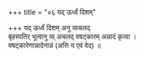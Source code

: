 +++
title = "०६ यद् ऊर्ध्वं दिशम्"

+++
यद् ऊर्ध्वं दिशम् अनु व्यचलद्  
बृहस्पतिर् भूत्वानु व्य् अचलद् वषट्कारम् अन्नादं कृत्वा ।  
वषट्कारेणान्नादेनान्नं (अत्ति य एवं वेद) ॥